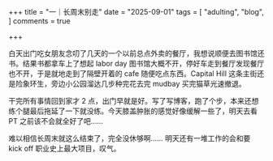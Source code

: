 +++
title = "一｜长周末别走"
date = "2025-09-01"
tags = [
    "adulting",
    "blog",
]
comments = true

+++

白天出门吃女朋友念叨了几天的一个以前总点外卖的餐厅，我想说顺便去图书馆还书。结果书都拿车上了想起 labor day 图书馆大概不开，停好车走到餐厅发现餐厅也不开，于是就地走到了隔壁开着的 cafe 随便吃点东西。Capital Hill 这条主街还是险象环生，旁边小公园溜达几步种完花去完 mudbay 买完猫草光速撤退。

干完所有事情回到家才 2 点，出门早就是好。写了写博客，跑了个步，本来还想练个腿最后拖延了一下就没练。今天膝盖肿胀的感觉好像缓解一些了，明天去看 PT 之前该不会就全好了吧…… 

难以相信长周末就这么结束了，完全没休够啊…… 明天还有一堆工作的会和要 kick off 职业史上最大项目，叹气。